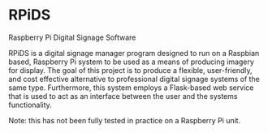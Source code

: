 RPiDS
===================
Raspberry Pi Digital Signage Software


RPiDS is a digital signage manager program designed to run on a Raspbian 
based, Raspberry Pi system to be used as a means of producing imagery for 
display. The goal of this project is to produce a flexible, user-friendly, and
cost effective alternative to professional digital signage systems of the
same type. Furthermore, this system employs a Flask-based web service that is
used to act as an interface between the user and the systems functionality.

Note: this has not been fully tested in practice on a Raspberry Pi unit.


